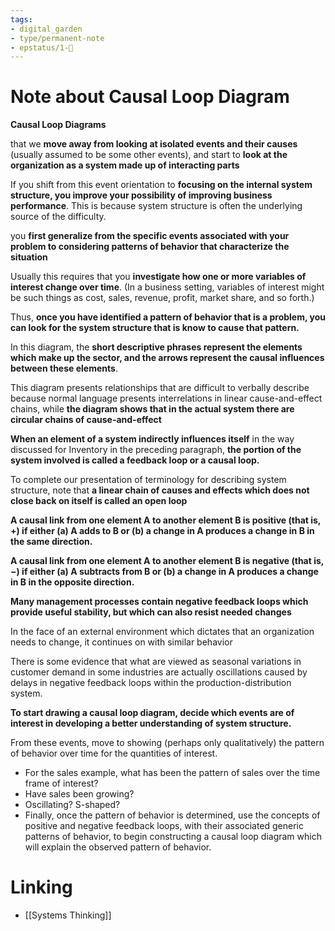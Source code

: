 ```yaml
---
tags: 
- digital_garden
- type/permanent-note
- epstatus/1-🌱
---
```

# Note about Causal Loop Diagram


**Causal Loop Diagrams**

that we **move away from looking at isolated events and their causes** (usually assumed to be some other events), and start to **look at the organization as a system made up of interacting parts**

If you shift from this event orientation to **focusing on the internal system structure, you improve your possibility of improving business performance**. This is because system structure is often the underlying source of the difficulty. 

you **first generalize from the specific events associated with your problem to considering patterns of behavior that characterize the situation**


Usually this requires that you **investigate how one or more variables of interest change over time**. (In a business setting, variables of interest might be such things as cost, sales, revenue, profit, market share, and so forth.) 

Thus, **once you have identified a pattern of behavior that is a problem, you can look for the system structure that is know to cause that pattern.**

In this diagram, the **short descriptive phrases represent the elements which make up the sector, and the arrows represent the causal influences between these elements**. 

This diagram presents relationships that are difficult to verbally describe because normal language presents interrelations in linear cause-and-effect chains, while **the diagram shows that in the actual system there are circular chains of cause-and-effect**
  
**When an element of a system indirectly influences itself** in the way discussed for Inventory in the preceding paragraph, **the portion of the system involved is called a feedback loop or a causal loop.**
  
To complete our presentation of terminology for describing system structure, note that **a linear chain of causes and effects which does not close back on itself is called an open loop**

**A causal link from one element A to another element B is positive (that is, +) if either (a) A adds to B or (b) a change in A produces a change in B in the same direction.** 

**A causal link from one element A to another element B is negative (that is, −) if either (a) A subtracts from B or (b) a change in A produces a change in B in the opposite direction.**

**Many management processes contain negative feedback loops which provide useful stability, but which can also resist needed changes**

In the face of an external environment which dictates that an organization needs to change, it continues on with similar behavior
  
There is some evidence that what are viewed as seasonal variations in customer demand in some industries are actually oscillations caused by delays in negative feedback loops within the production-distribution system.
  
**To start drawing a causal loop diagram, decide which events are of interest in developing a better understanding of system structure.**

From these events, move to showing (perhaps only qualitatively) the pattern of behavior over time for the quantities of interest. 
+ For the sales example, what has been the pattern of sales over the time frame of interest? 
+ Have sales been growing? 
+ Oscillating? S-shaped? 
+ Finally, once the pattern of behavior is determined, use the concepts of positive and negative feedback loops, with their associated generic patterns of behavior, to begin constructing a causal loop diagram which will explain the observed pattern of behavior.


# Linking
+ [[Systems Thinking]]
